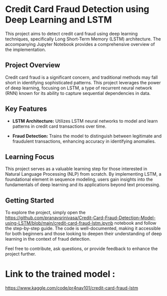 # Credit Card Fraud Detection using Deep Learning and LSTM

This project aims to detect credit card fraud using deep learning techniques, specifically Long Short-Term Memory (LSTM) architecture. The accompanying Jupyter Notebook provides a comprehensive overview of the implementation.

## Project Overview

Credit card fraud is a significant concern, and traditional methods may fall short in identifying sophisticated patterns. This project leverages the power of deep learning, focusing on LSTM, a type of recurrent neural network (RNN) known for its ability to capture sequential dependencies in data.

## Key Features

- **LSTM Architecture:** Utilizes LSTM neural networks to model and learn patterns in credit card transactions over time.
  
- **Fraud Detection:** Trains the model to distinguish between legitimate and fraudulent transactions, enhancing accuracy in identifying anomalies.

## Learning Focus

This project serves as a valuable learning step for those interested in Natural Language Processing (NLP) from scratch. By implementing LSTM, a foundational element in sequence modeling, users gain insights into the fundamentals of deep learning and its applications beyond text processing.

## Getting Started

To explore the project, simply open the https://github.com/pranavsrinivasa/Credit-Card-Fraud-Detection-Model-using-LSTM/blob/main/credit-card-fraud-lstm.ipynb notebook and follow the step-by-step guide. The code is well-documented, making it accessible for both beginners and those looking to deepen their understanding of deep learning in the context of fraud detection.

Feel free to contribute, ask questions, or provide feedback to enhance the project further.

# Link to the trained model : 
https://www.kaggle.com/code/pr4nav101/credit-card-fraud-lstm
